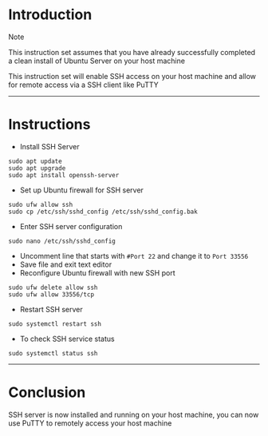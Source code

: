 # Introduction
> [!NOTE]
> This instruction set assumes that you have already successfully completed a clean install of Ubuntu Server on your host machine

This instruction set will enable SSH access on your host machine and allow for remote access via a SSH client like PuTTY

-----
# Instructions
* Install SSH Server
```
sudo apt update
sudo apt upgrade
sudo apt install openssh-server
```
* Set up Ubuntu firewall for SSH server
```
sudo ufw allow ssh
sudo cp /etc/ssh/sshd_config /etc/ssh/sshd_config.bak
```
* Enter SSH server configuration
```
sudo nano /etc/ssh/sshd_config
```
* Uncomment line that starts with `#Port 22` and change it to `Port 33556`<br>
* Save file and exit text editor<br>
* Reconfigure Ubuntu firewall with new SSH port
```
sudo ufw delete allow ssh
sudo ufw allow 33556/tcp
```
* Restart SSH server
```
sudo systemctl restart ssh
```
* To check SSH service status
```
sudo systemctl status ssh
```
-----
# Conclusion
SSH server is now installed and running on your host machine, you can now use PuTTY to remotely access your host machine
